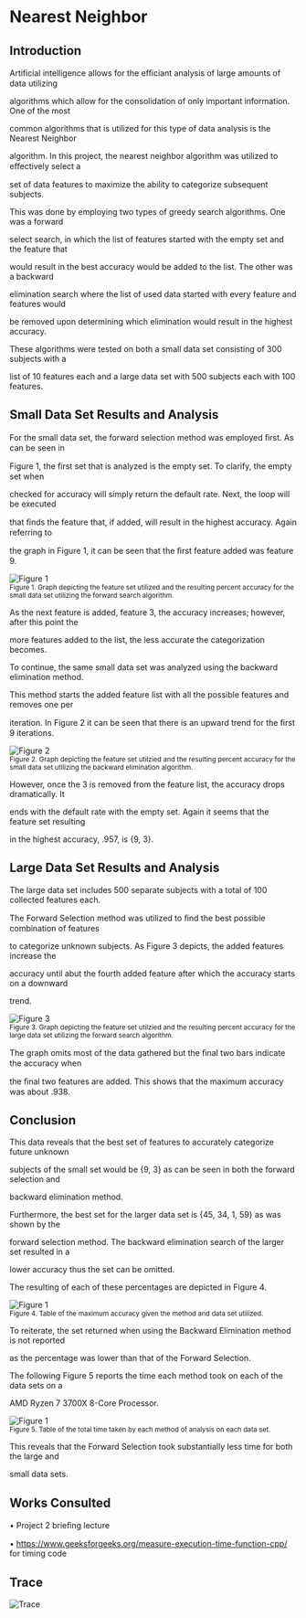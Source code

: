﻿# Nearest Neighbor

## Introduction

Artiﬁcial intelligence allows for the eﬃciant analysis of large amounts of data utilizing

algorithms which allow for the consolidation of only important information. One of the most

common algorithms that is utilized for this type of data analysis is the Nearest Neighbor

algorithm. In this project, the nearest neighbor algorithm was utilized to eﬀectively select a

set of data features to maximize the ability to categorize subsequent subjects.

This was done by employing two types of greedy search algorithms. One was a forward

select search, in which the list of features started with the empty set and the feature that

would result in the best accuracy would be added to the list. The other was a backward

elimination search where the list of used data started with every feature and features would

be removed upon determining which elimination would result in the highest accuracy.

These algorithms were tested on both a small data set consisting of 300 subjects with a

list of 10 features each and a large data set with 500 subjects each with 100 features.

## Small Data Set Results and Analysis

For the small data set, the forward selection method was employed ﬁrst. As can be seen in

Figure 1, the ﬁrst set that is analyzed is the empty set. To clarify, the empty set when

checked for accuracy will simply return the default rate. Next, the loop will be executed

that ﬁnds the feature that, if added, will result in the highest accuracy. Again referring to

the graph in Figure 1, it can be seen that the ﬁrst feature added was feature 9.

![Figure 1](./images/1.png)\
<sub>Figure 1. Graph depicting the feature set utilized and the resulting percent accuracy for the small data set utilizing the forward search algorithm.</sub>

As the next feature is added, feature 3, the accuracy increases; however, after this point the

more features added to the list, the less accurate the categorization becomes.

To continue, the same small data set was analyzed using the backward elimination method.

This method starts the added feature list with all the possible features and removes one per

iteration. In Figure 2 it can be seen that there is an upward trend for the ﬁrst 9 iterations.

![Figure 2](./images/2.png)\
<sub>Figure 2. Graph depicting the feature set utilzied and the resulting percent accuracy for the small data set utilizing the backward elimination algorithm.</sub>

However, once the 3 is removed from the feature list, the accuracy drops dramatically. It

ends with the default rate with the empty set. Again it seems that the feature set resulting

in the highest accuracy, .957, is {9, 3}.

## Large Data Set Results and Analysis

The large data set includes 500 separate subjects with a total of 100 collected features each.

The Forward Selection method was utilized to ﬁnd the best possible combination of features

to categorize unknown subjects. As Figure 3 depicts, the added features increase the

accuracy until abut the fourth added feature after which the accuracy starts on a downward

trend.

![Figure 3](./images/4.png)\
<sub>Figure 3. Graph depicting the feature set utilzied and the resulting percent accuracy for the large data set utilizing the forward search algorithm.</sub>


The graph omits most of the data gathered but the ﬁnal two bars indicate the accuracy when

the ﬁnal two features are added. This shows that the maximum accuracy was about .938.

## Conclusion

This data reveals that the best set of features to accurately categorize future unknown

subjects of the small set would be {9, 3} as can be seen in both the forward selection and

backward elimination method.

Furthermore, the best set for the larger data set is {45, 34, 1, 59} as was shown by the

forward selection method. The backward elimination search of the larger set resulted in a

lower accuracy thus the set can be omitted.

The resulting of each of these percentages are depicted in Figure 4.

![Figure 1](./images/5.png)\
<sub>Figure 4. Table of the maximum accuracy given the method and data set utilized.</sub>

To reiterate, the set returned when using the Backward Elimination method is not reported

as the percentage was lower than that of the Forward Selection.

The following Figure 5 reports the time each method took on each of the data sets on a

AMD Ryzen 7 3700X 8-Core Processor.

![Figure 1](./images/6.png)\
<sub>Figure 5. Table of the total time taken by each method of analysis on each data set.</sub>

This reveals that the Forward Selection took substantially less time for both the large and

small data sets.

## Works Consulted

• Project 2 brieﬁng lecture

• https://www.geeksforgeeks.org/measure-execution-time-function-cpp/ for timing code

## Trace

![Trace](./images/3.png)
